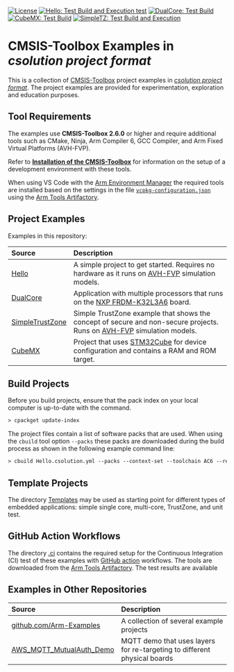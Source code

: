 [![License](https://img.shields.io/github/license/Open-CMSIS-Pack/csolution-examples)](https://github.com/Open-CMSIS-Pack/csolution-examples/blob/main/LICENSE)
[![Hello: Test Build and Execution test](https://img.shields.io/github/actions/workflow/status/Open-CMSIS-Pack/csolution-examples/Hello-CI.yml?logo=arm&logoColor=0091bd&label=Hello:%20Test%20Build%20and%20Execution)](/.github/workflows/Hello-CI.yml)
[![DualCore: Test Build](https://img.shields.io/github/actions/workflow/status/Open-CMSIS-Pack/csolution-examples/DualCore-CI.yml?logo=arm&logoColor=0091bd&label=DualCore:%20Test%20Build)](/.github/workflows/DualCore-CI.yml)
[![CubeMX: Test Build](https://img.shields.io/github/actions/workflow/status/Open-CMSIS-Pack/csolution-examples/CubeMX-CI.yml?logo=arm&logoColor=0091bd&label=CubeMX:%20Test%20and%20Build)](/.github/workflows/CubeMX-CI.yml)
[![SimpleTZ: Test Build and Execution](https://img.shields.io/github/actions/workflow/status/Open-CMSIS-Pack/csolution-examples/SimpleTZ-CI.yml?logo=arm&logoColor=0091bd&label=SimpleTZ:%20Test%20Build%20and%20Execution)](/.github/workflows/SimpleTZ-CI.yml)

# CMSIS-Toolbox Examples in *csolution project format*

This is a collection of [CMSIS-Toolbox](https://github.com/Open-CMSIS-Pack/cmsis-toolbox) project examples in [*csolution project format*](https://github.com/Open-CMSIS-Pack/cmsis-toolbox/blob/main/docs/YML-Input-Format.md).  The project examples are provided for experimentation, exploration and education purposes.

## Tool Requirements

The examples use **CMSIS-Toolbox 2.6.0** or higher and require additional tools such as CMake, Ninja, Arm Compiler 6, GCC Compiler, and Arm Fixed Virtual Platforms (AVH-FVP).

Refer to [**Installation of the CMSIS-Toolbox**](https://github.com/Open-CMSIS-Pack/cmsis-toolbox/blob/main/docs/installation.md) for information on the setup of a development environment with these tools.

When using VS Code with the [Arm Environment Manager](https://marketplace.visualstudio.com/items?itemName=Arm.environment-manager) the required tools are installed based on the settings in the file [`vcpkg-configuration.json`](./vcpkg-configuration.json) using the [Arm Tools Artifactory](https://artifacts.tools.arm.com/).

## Project Examples

Examples in this repository:

Source                               | Description
:------------------------------------|:----------------------------------
[Hello](./Hello)                     | A simple project to get started. Requires no hardware as it runs on [AVH-FVP](https://github.com/ARM-software/AVH) simulation models.
[DualCore](./DualCore)               | Application with multiple processors that runs on the [NXP FRDM-K32L3A6](https://www.keil.arm.com/boards/nxp-frdm-k32l3a6-989d2e5/projects/) board.
[SimpleTrustZone](./SimpleTrustZone) | Simple TrustZone example that shows the concept of secure and non-secure projects. Runs on [AVH-FVP](https://github.com/ARM-software/AVH) simulation models.
[CubeMX](./CubeMX)                   | Project that uses [STM32Cube](https://github.com/Open-CMSIS-Pack/cmsis-toolbox/tree/main/docs/CubeMX.md) for device configuration and contains a RAM and ROM target.

## Build Projects

Before you build projects, ensure that the pack index on your local computer is up-to-date with the command.

```txt
> cpackget update-index
```

The project files  contain a list of software packs that are used. When using the `cbuild` tool option `--packs` these packs are downloaded during the build process as shown in the following example command line:

```txt
> cbuild Hello.csolution.yml --packs --context-set --toolchain AC6 --rebuild 
```

## Template Projects

The directory [Templates](./Templates) may be used as starting point for different types of embedded applications: simple single core, multi-core, TrustZone, and unit test.

## GitHub Action Workflows

The directory [.ci](./.ci) contains the required setup for the Continuous Integration (CI) test of these examples with [GitHub action](./.github) workflows. The tools are downloaded from the [Arm Tools Artifactory](https://artifacts.tools.arm.com/). The test results are available 

## Examples in Other Repositories

Source            | Description
:-----------------|:----------------------------------
[github.com/Arm-Examples](https://github.com/Arm-Examples)  | A collection of several example projects
[AWS_MQTT_MutualAuth_Demo](https://github.com/Open-CMSIS-Pack/AWS_MQTT_MutualAuth_SW_Framework)  | MQTT demo that uses layers for re-targeting to different physical boards
